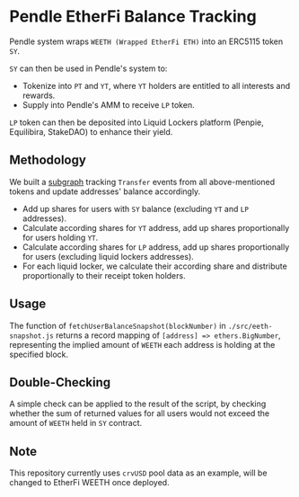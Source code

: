 # Pendle EtherFi Balance Tracking 

Pendle system wraps `WEETH (Wrapped EtherFi ETH)` into an ERC5115 token `SY`.

`SY` can then be used in Pendle's system to:
- Tokenize into `PT` and `YT`, where `YT` holders are entitled to all interests and rewards.
- Supply into Pendle's AMM to receive `LP` token.

`LP` token can then be deposited into Liquid Lockers platform (Penpie, Equilibira, StakeDAO) to enhance their yield.

## Methodology

We built a [subgraph](https://thegraph.com/hosted-service/subgraph/pendle-finance/etherfi-balance-checker) tracking `Transfer` events from all above-mentioned tokens and update addresses' balance accordingly.

- Add up shares for users with `SY` balance (excluding `YT` and `LP` addresses).
- Calculate according shares for `YT` address, add up shares proportionally for users holding `YT`.
- Calculate according shares for `LP` address, add up shares proportionally for users (excluding liquid lockers addresses).
- For each liquid locker, we calculate their according share and distribute proportionally to their receipt token holders. 

## Usage

The function of `fetchUserBalanceSnapshot(blockNumber)` in `./src/eeth-snapshot.js` returns a record mapping of `[address] => ethers.BigNumber`, representing the implied amount of `WEETH` each address is holding at the specified block.

## Double-Checking

A simple check can be applied to the result of the script, by checking whether the sum of returned values for all users would not exceed the amount of `WEETH` held in `SY` contract.

## Note

This repository currently uses `crvUSD` pool data as an example, will be changed to EtherFi WEETH once deployed.